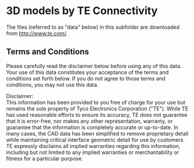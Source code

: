 # 3D models by TE Connectivity

The files (referred to as "data" below) in this subfolder are downloaded from http://www.te.com/.

## Terms and Conditions

Please carefully read the disclaimer below before using any of this data.
Your use of this data constitutes your acceptance of the terms and
conditions set forth below. If you do not agree to those terms
and conditions, you may not use this data.

Disclaimer: <br/>
This information has been provided to you free of charge
for your use but remains the sole property of Tyco Electronics Corporation ("TE").
While TE has used reasonable efforts to ensure its accuracy,
TE does not guarantee that it is error-free, nor makes any other representation,
warranty, or guarantee that the information is completely accurate or up-to-date.
In many cases, the CAD data has been simplified to remove proprietary detail
while maintaining critical interface geometric detail for use by customers.
TE expressly disclaims all implied warranties regarding this information,
including but not limited to any implied warranties
or merchantability or fitness for a particular purpose. 